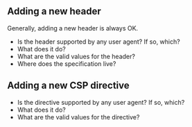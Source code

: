 ## Adding a new header

Generally, adding a new header is always OK.

* Is the header supported by any user agent? If so, which?
* What does it do?
* What are the valid values for the header?
* Where does the specification live?

## Adding a new CSP directive

* Is the directive supported by any user agent? If so, which?
* What does it do?
* What are the valid values for the directive?
